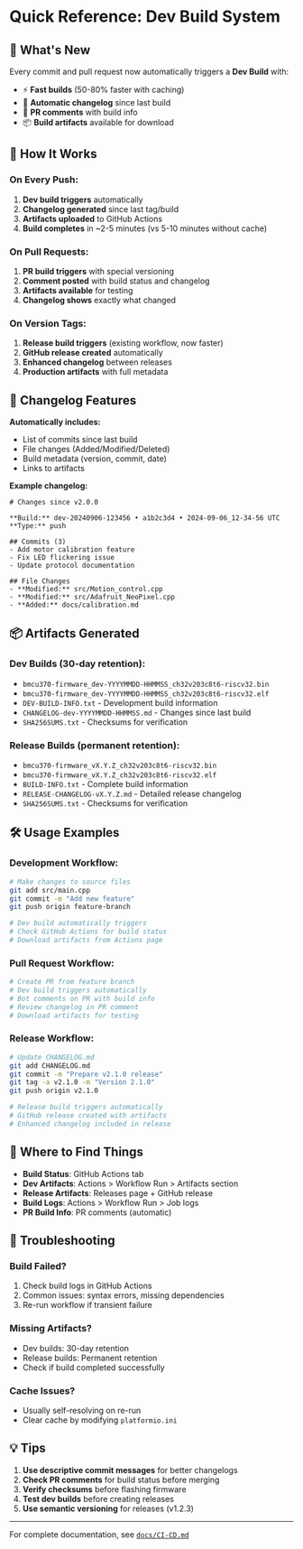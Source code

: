 # Quick Reference: Dev Build System

## 🚀 What's New

Every commit and pull request now automatically triggers a **Dev Build** with:
- ⚡ **Fast builds** (50-80% faster with caching)
- 📝 **Automatic changelog** since last build
- 💬 **PR comments** with build info
- 📦 **Build artifacts** available for download

## 🔄 How It Works

### On Every Push:
1. **Dev build triggers** automatically
2. **Changelog generated** since last tag/build
3. **Artifacts uploaded** to GitHub Actions
4. **Build completes** in ~2-5 minutes (vs 5-10 minutes without cache)

### On Pull Requests:
1. **PR build triggers** with special versioning
2. **Comment posted** with build status and changelog
3. **Artifacts available** for testing
4. **Changelog shows** exactly what changed

### On Version Tags:
1. **Release build triggers** (existing workflow, now faster)
2. **GitHub release created** automatically
3. **Enhanced changelog** between releases
4. **Production artifacts** with full metadata

## 📝 Changelog Features

**Automatically includes:**
- List of commits since last build
- File changes (Added/Modified/Deleted)
- Build metadata (version, commit, date)
- Links to artifacts

**Example changelog:**
```
# Changes since v2.0.0

**Build:** dev-20240906-123456 • a1b2c3d4 • 2024-09-06_12-34-56 UTC
**Type:** push

## Commits (3)
- Add motor calibration feature
- Fix LED flickering issue  
- Update protocol documentation

## File Changes
- **Modified:** src/Motion_control.cpp
- **Modified:** src/Adafruit_NeoPixel.cpp
- **Added:** docs/calibration.md
```

## 📦 Artifacts Generated

### Dev Builds (30-day retention):
- `bmcu370-firmware_dev-YYYYMMDD-HHMMSS_ch32v203c8t6-riscv32.bin`
- `bmcu370-firmware_dev-YYYYMMDD-HHMMSS_ch32v203c8t6-riscv32.elf`
- `DEV-BUILD-INFO.txt` - Development build information  
- `CHANGELOG-dev-YYYYMMDD-HHMMSS.md` - Changes since last build
- `SHA256SUMS.txt` - Checksums for verification

### Release Builds (permanent retention):
- `bmcu370-firmware_vX.Y.Z_ch32v203c8t6-riscv32.bin`
- `bmcu370-firmware_vX.Y.Z_ch32v203c8t6-riscv32.elf`
- `BUILD-INFO.txt` - Complete build information
- `RELEASE-CHANGELOG-vX.Y.Z.md` - Detailed release changelog
- `SHA256SUMS.txt` - Checksums for verification

## 🛠️ Usage Examples

### Development Workflow:
```bash
# Make changes to source files
git add src/main.cpp
git commit -m "Add new feature"
git push origin feature-branch

# Dev build automatically triggers
# Check GitHub Actions for build status
# Download artifacts from Actions page
```

### Pull Request Workflow:
```bash
# Create PR from feature branch
# Dev build triggers automatically  
# Bot comments on PR with build info
# Review changelog in PR comment
# Download artifacts for testing
```

### Release Workflow:
```bash
# Update CHANGELOG.md
git add CHANGELOG.md
git commit -m "Prepare v2.1.0 release"
git tag -a v2.1.0 -m "Version 2.1.0"
git push origin v2.1.0

# Release build triggers automatically
# GitHub release created with artifacts
# Enhanced changelog included in release
```

## 📍 Where to Find Things

- **Build Status**: GitHub Actions tab
- **Dev Artifacts**: Actions > Workflow Run > Artifacts section  
- **Release Artifacts**: Releases page + GitHub release
- **Build Logs**: Actions > Workflow Run > Job logs
- **PR Build Info**: PR comments (automatic)

## 🔧 Troubleshooting

### Build Failed?
1. Check build logs in GitHub Actions
2. Common issues: syntax errors, missing dependencies
3. Re-run workflow if transient failure

### Missing Artifacts?
- Dev builds: 30-day retention
- Release builds: Permanent retention
- Check if build completed successfully

### Cache Issues?
- Usually self-resolving on re-run
- Clear cache by modifying `platformio.ini`

## 💡 Tips

1. **Use descriptive commit messages** for better changelogs
2. **Check PR comments** for build status before merging
3. **Verify checksums** before flashing firmware
4. **Test dev builds** before creating releases
5. **Use semantic versioning** for releases (v1.2.3)

---

For complete documentation, see [`docs/CI-CD.md`](docs/CI-CD.md)